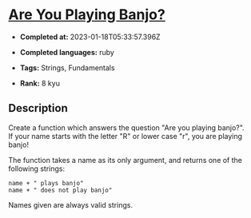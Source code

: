 # [Are You Playing Banjo?](https://www.codewars.com/kata/53af2b8861023f1d88000832)

- **Completed at:** 2023-01-18T05:33:57.396Z

- **Completed languages:** ruby

- **Tags:** Strings, Fundamentals

- **Rank:** 8 kyu

## Description

Create a function which answers the question "Are you playing banjo?".  
If your name starts with the letter "R" or lower case "r", you are playing banjo!

The function takes a name as its only argument, and returns one of the following strings:
```
name + " plays banjo" 
name + " does not play banjo"
```
Names given are always valid strings.